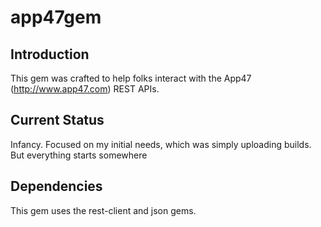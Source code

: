 # app47gem

## Introduction
This gem was crafted to help folks interact with the App47 (http://www.app47.com) REST APIs. 

## Current Status
Infancy. Focused on my initial needs, which was simply uploading builds. But everything starts somewhere

## Dependencies
This gem uses the rest-client and json gems.

